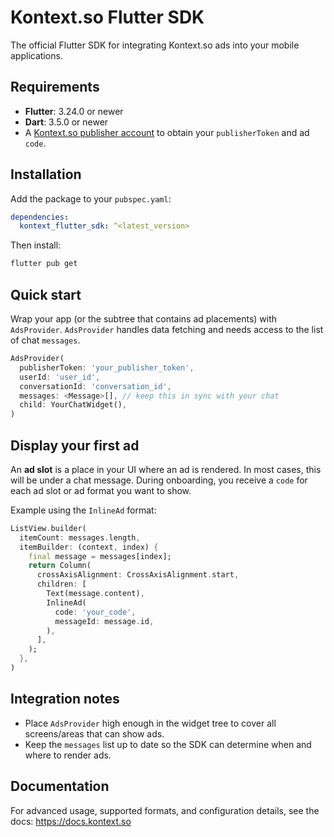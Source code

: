 # Kontext.so Flutter SDK

The official Flutter SDK for integrating Kontext.so ads into your mobile applications.

## Requirements

- **Flutter**: 3.24.0 or newer
- **Dart**: 3.5.0 or newer
- A [Kontext.so publisher account](https://docs.kontext.so/publishers#getting-started-is-easy) to obtain your `publisherToken` and ad `code`.

## Installation

Add the package to your `pubspec.yaml`:

~~~yaml
dependencies:
  kontext_flutter_sdk: ^<latest_version>
~~~

Then install:

~~~bash
flutter pub get
~~~

## Quick start

Wrap your app (or the subtree that contains ad placements) with `AdsProvider`.
`AdsProvider` handles data fetching and needs access to the list of chat `messages`.

~~~dart
AdsProvider(
  publisherToken: 'your_publisher_token',
  userId: 'user_id',
  conversationId: 'conversation_id',
  messages: <Message>[], // keep this in sync with your chat
  child: YourChatWidget(),
)
~~~

## Display your first ad

An **ad slot** is a place in your UI where an ad is rendered.
In most cases, this will be under a chat message.
During onboarding, you receive a `code` for each ad slot or ad format you want to show.

Example using the `InlineAd` format:

~~~dart
ListView.builder(
  itemCount: messages.length,
  itemBuilder: (context, index) {
    final message = messages[index];
    return Column(
      crossAxisAlignment: CrossAxisAlignment.start,
      children: [
        Text(message.content),
        InlineAd(
          code: 'your_code',
          messageId: message.id,
        ),
      ],
    );
  },
)
~~~

## Integration notes

- Place `AdsProvider` high enough in the widget tree to cover all screens/areas that can show ads.
- Keep the `messages` list up to date so the SDK can determine when and where to render ads.

## Documentation

For advanced usage, supported formats, and configuration details, see the docs:
https://docs.kontext.so
